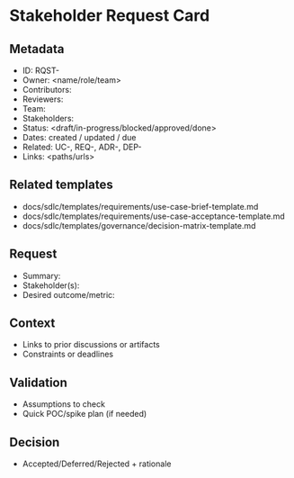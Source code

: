 # Stakeholder Request Card

## Metadata

- ID: RQST-<id>
- Owner: <name/role/team>
- Contributors: <list>
- Reviewers: <list>
- Team: <team>
- Stakeholders: <list>
- Status: <draft/in-progress/blocked/approved/done>
- Dates: created <YYYY-MM-DD> / updated <YYYY-MM-DD> / due <YYYY-MM-DD>
- Related: UC-<id>, REQ-<id>, ADR-<id>, DEP-<id>
- Links: <paths/urls>

## Related templates

- docs/sdlc/templates/requirements/use-case-brief-template.md
- docs/sdlc/templates/requirements/use-case-acceptance-template.md
- docs/sdlc/templates/governance/decision-matrix-template.md

## Request

- Summary: <one sentence>
- Stakeholder(s): <names>
- Desired outcome/metric: <value>

## Context

- Links to prior discussions or artifacts
- Constraints or deadlines

## Validation

- Assumptions to check
- Quick POC/spike plan (if needed)

## Decision

- Accepted/Deferred/Rejected + rationale
